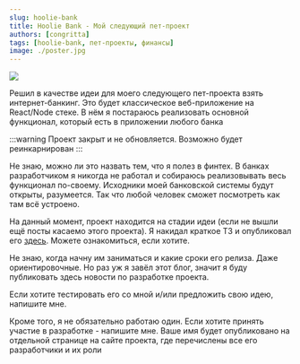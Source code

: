 ```yaml
---
slug: hoolie-bank
title: Hoolie Bank - Мой следующий пет-проект
authors: [congritta]
tags: [hoolie-bank, пет-проекты, финансы]
image: ./poster.jpg
---
```


![](./poster.jpg)

Решил в качестве идеи для моего следующего пет-проекта взять интернет-банкинг. Это будет классическое веб-приложение на
React/Node стеке. В нём я постараюсь реализовать основной функционал,
который есть в приложении любого банка

<!--truncate-->

:::warning
Проект закрыт и не обновляется. Возможно будет реинкарнирован
:::

Не знаю, можно ли это назвать тем, что я полез в финтех. В банках разработчиком я никогда не работал и собираюсь
реализовывать
весь функционал по-своему. Исходники моей банковской системы будут открыты, разумеется. Так что любой человек сможет
посмотреть как там всё устроено.

На данный момент, проект находится на стадии идеи (если не вышли ещё посты касаемо этого проекта).
Я накидал краткое ТЗ и опубликовал
его [здесь](https://docs.google.com/document/d/15NpDGj59NOgcQhhbB7242RCl4sFRp38h8sSwGGfhtK4). Можете ознакомиться, если
хотите.

Не знаю, когда начну им заниматься и какие сроки его релиза. Даже ориентировочные. Но раз уж я завёл этот блог, значит я
буду публиковать здесь новости по разработке проекта.

Если хотите тестировать его со мной и/или предложить свою идею, напишите мне.

Кроме того, я не обязательно работаю один. Если хотите принять участие в разработке - напишите мне. Ваше имя будет
опубликовано на отдельной странице на сайте проекта,
где перечислены все его разработчики и их роли
